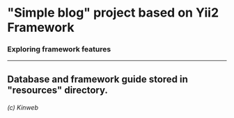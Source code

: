 # "Simple blog" project based on Yii2 Framework
### Exploring framework features

---
Database and framework guide stored in "resources" directory.
---

###### (c) Kinweb